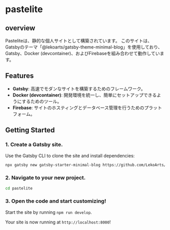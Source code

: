 # pastelite

## overview
Pasteliteは、静的な個人サイトとして構築されています。
このサイトは、Gatsbyのテーマ「@lekoarts/gatsby-theme-minimal-blog」を使用しており、Gatsby、Docker (devcontainer)、およびFirebaseを組み合わせて動作しています。

## Features
- **Gatsby**: 高速でモダンなサイトを構築するためのフレームワーク。
- **Docker (devcontainer)**: 開発環境を統一し、簡単にセットアップできるようにするためのツール。
- **Firebase**: サイトのホスティングとデータベース管理を行うためのプラットフォーム。

## Getting Started

### 1. **Create a Gatsby site.**

Use the Gatsby CLI to clone the site and install dependencies:

```sh
npx gatsby new gatsby-starter-minimal-blog https://github.com/LekoArts/gatsby-starter-minimal-blog
```

### 2. **Navigate to your new project.**

```sh
cd pastelite
```

### 3. **Open the code and start customizing!**

Start the site by running `npm run develop`.

Your site is now running at `http://localhost:8000`!